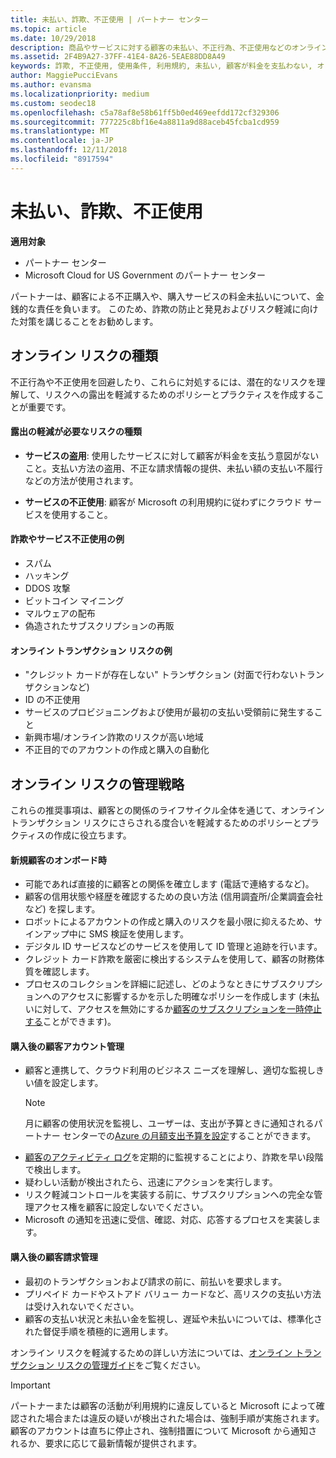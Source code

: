 ```yaml
---
title: 未払い、詐欺、不正使用 | パートナー センター
ms.topic: article
ms.date: 10/29/2018
description: 商品やサービスに対する顧客の未払い、不正行為、不正使用などのオンライン トランザクション リスクを管理するための戦略。
ms.assetid: 2F4B9A27-37FF-41E4-8A26-5EAE88DD8A49
keywords: 詐欺, 不正使用, 使用条件, 利用規約, 未払い, 顧客が料金を支払わない, オンライン リスク, サービスの盗用, サービスの不正使用, サブスクリプションの一時停止,
author: MaggiePucciEvans
ms.author: evansma
ms.localizationpriority: medium
ms.custom: seodec18
ms.openlocfilehash: c5a78af8e58b61ff5b0ed469eefdd172cf329306
ms.sourcegitcommit: 777225c8bf16e4a8811a9d88aceb45fcba1cd959
ms.translationtype: MT
ms.contentlocale: ja-JP
ms.lasthandoff: 12/11/2018
ms.locfileid: "8917594"
---
```

# <a name="non-payment-fraud-or-misuse"></a>未払い、詐欺、不正使用

**適用対象**

-  パートナー センター
-  Microsoft Cloud for US Government のパートナー センター



パートナーは、顧客による不正購入や、購入サービスの料金未払いについて、金銭的な責任を負います。 このため、詐欺の防止と発見およびリスク軽減に向けた対策を講じることをお勧めします。

## <a name="types-of-online-risk"></a>オンライン リスクの種類

不正行為や不正使用を回避したり、これらに対処するには、潜在的なリスクを理解して、リスクへの露出を軽減するためのポリシーとプラクティスを作成することが重要です。

#### <a name="risk-exposure-to-be-mitigated"></a>露出の軽減が必要なリスクの種類

- **サービスの盗用**: 使用したサービスに対して顧客が料金を支払う意図がないこと。支払い方法の盗用、不正な請求情報の提供、未払い額の支払い不履行などの方法が使用されます。

- **サービスの不正使用**: 顧客が Microsoft の利用規約に従わずにクラウド サービスを使用すること。

#### <a name="examples-of-possible-fraud-or-service-abuse"></a>詐欺やサービス不正使用の例
- スパム
- ハッキング
- DDOS 攻撃
- ビットコイン マイニング
- マルウェアの配布
- 偽造されたサブスクリプションの再販 

#### <a name="examples-of-online-transaction-risk"></a>オンライン トランザクション リスクの例
- "クレジット カードが存在しない" トランザクション (対面で行わないトランザクションなど)
- ID の不正使用
- サービスのプロビジョニングおよび使用が最初の支払い受領前に発生すること
- 新興市場/オンライン詐欺のリスクが高い地域
- 不正目的でのアカウントの作成と購入の自動化

## <a name="strategies-for-managing-online-risk"></a>オンライン リスクの管理戦略

これらの推奨事項は、顧客との関係のライフサイクル全体を通じて、オンライン トランザクション リスクにさらされる度合いを軽減するためのポリシーとプラクティスの作成に役立ちます。  

#### <a name="when-onboarding-new-customers"></a>新規顧客のオンボード時
- 可能であれば直接的に顧客との関係を確立します (電話で連絡するなど)。
- 顧客の信用状態や経歴を確認するための良い方法 (信用調査所/企業調査会社など) を探します。 
- ロボットによるアカウントの作成と購入のリスクを最小限に抑えるため、サインアップ中に SMS 検証を使用します。
- デジタル ID サービスなどのサービスを使用して ID 管理と追跡を行います。
- クレジット カード詐欺を厳密に検出するシステムを使用して、顧客の財務体質を確認します。
- プロセスのコレクションを詳細に記述し、どのようなときにサブスクリプションへのアクセスに影響するかを示した明確なポリシーを作成します (未払いに対して、アクセスを無効にするか[顧客のサブスクリプションを一時停止する](suspend-a-subscription.md)ことができます)。

#### <a name="post-purchase-customer-account-management"></a>購入後の顧客アカウント管理
- 顧客と連携して、クラウド利用のビジネス ニーズを理解し、適切な監視しきい値を設定します。
    > [!NOTE]  
    >  月に顧客の使用状況を監視し、ユーザーは、支出が予算ときに通知されるパートナー センターでの[Azure の月額支出予算を設定](set-an-azure-spending-budget-for-your-customers.md)することができます。
- [顧客のアクティビティ ログ](activity-logs.md)を定期的に監視することにより、詐欺を早い段階で検出します。
- 疑わしい活動が検出されたら、迅速にアクションを実行します。
- リスク軽減コントロールを実装する前に、サブスクリプションへの完全な管理アクセス権を顧客に設定しないでください。
- Microsoft の通知を迅速に受信、確認、対応、応答するプロセスを実装します。

#### <a name="post-purchase-customer-billing-management"></a>購入後の顧客請求管理
- 最初のトランザクションおよび請求の前に、前払いを要求します。 
- プリペイド カードやストアド バリュー カードなど、高リスクの支払い方法は受け入れないでください。
- 顧客の支払い状況と未払い金を監視し、遅延や未払いについては、標準化された督促手順を積極的に適用します。

オンライン リスクを軽減するための詳しい方法については、[オンライン トランザクション リスクの管理ガイド](https://assets.windowsphone.com/7d885238-e13b-4f10-a682-3d5adacd2859/CSP-PartnerRiskGuide-APSFinal_InvariantCulture_Default.zip)をご覧ください。

> [!IMPORTANT]  
> パートナーまたは顧客の活動が利用規約に違反していると Microsoft によって確認された場合または違反の疑いが検出された場合は、強制手順が実施されます。 顧客のアカウントは直ちに停止され、強制措置について Microsoft から通知されるか、要求に応じて最新情報が提供されます。

 

 



